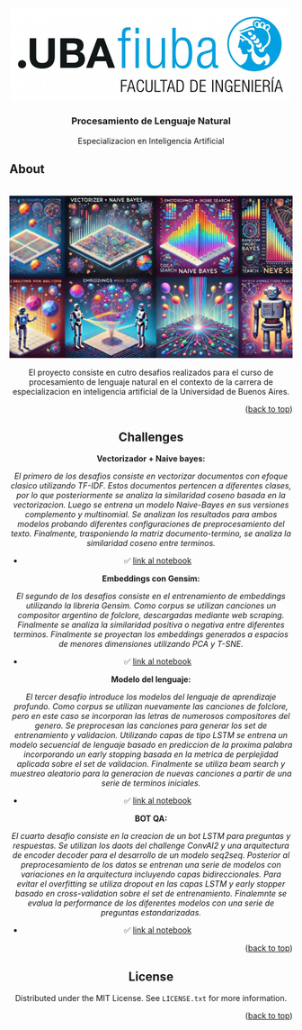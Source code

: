 <!-- PROJECT LOGO -->
<br />
<div align="center">
  <a href="https://lse.posgrados.fi.uba.ar/posgrados/especializaciones/inteligencia-artificial">
    <img src="readme/logoFIUBA.jpg" alt="Logo" width="500">
  </a>

<h3 align="center">Procesamiento de Lenguaje Natural</h3>

  <p align="center">
    Especializacion en Inteligencia Artificial
  </p>
</div>

<!-- ABOUT THE PROJECT -->

## About

<br />
<div align="center">
  <img src="readme/cover.jpg" alt="Logo" width="800">
  </a>

El proyecto consiste en cutro desafios realizados para el curso de procesamiento de lenguaje natural en el contexto de la carrera de especializacion en inteligencia artificial de la Universidad de Buenos Aires.

<p align="right">(<a href="#readme-top">back to top</a>)</p>

<!-- USAGE EXAMPLES -->

## Challenges

<strong>Vectorizador + Naive bayes:</strong>

<em><p>
El primero de los desafios consiste en vectorizar documentos con efoque clasico utilizando TF-IDF. Estos documentos pertencen a diferentes clases, por lo que posteriormente se analiza la similaridad coseno basada en la vectorizacion. Luego se entrena un modelo Naive-Bayes en sus versiones complemento y multinomial. Se analizan los resultados para ambos modelos probando diferentes configuraciones de preprocesamiento del texto. Finalmente, trasponiendo la matriz documento-termino, se analiza la similaridad coseno entre terminos.
</p></em>

- ✅ [link al notebook][desafio1-notebook-url]

<strong>Embeddings con Gensim:</strong>

<em><p>
El segundo de los desafios consiste en el entrenamiento de embeddings utilizando la libreria Gensim. Como corpus se utilizan canciones un compositor argentino de folclore, descargadas mediante web scraping. Finalmente se analiza la similaridad positiva o negativa entre diferentes terminos. Finalmente se proyectan los embeddings generados a espacios de menores dimensiones utilizando PCA y T-SNE.
</p></em>

- ✅ [link al notebook][desafio2-notebook-url]

<strong>Modelo del lenguaje:</strong>

<em><p>
El tercer desafío introduce los modelos del lenguaje de aprendizaje profundo. Como corpus se utilizan nuevamente las canciones de folclore, pero en este caso se incorporan las letras de numerosos compositores del genero. Se preprocesan las canciones para generar los set de entrenamiento y validacion. Utilizando capas de tipo LSTM se entrena un modelo secuencial de lenguaje basado en prediccion de la proxima palabra incorporando un early stopping basada en la metrica de perplejidad aplicada sobre el set de validacion. Finalmente se utiliza beam search y muestreo aleatorio para la generacion de nuevas canciones a partir de una serie de terminos iniciales.
</p></em>

- ✅ [link al notebook][desafio3-notebook-url]

<strong>BOT QA:</strong>

<em><p>
El cuarto desafio consiste en la creacion de un bot LSTM para preguntas y respuestas. Se utilizan los daots del challenge ConvAI2 y una arquitectura de encoder decoder para el desarrollo de un modelo seq2seq. Posterior al preprocesamiento de los datos se entrenan una serie de modelos con variaciones en la arquitectura incluyendo capas bidireccionales. Para evitar el overfitting se utiliza dropout en las capas LSTM y early stopper basado en cross-validation sobre el set de entrenamiento. Finalemnte se evalua la performance de los diferentes modelos con una serie de preguntas estandarizadas.
</p></em>

- ✅ [link al notebook][desafio4-notebook-url]

<p align="right">(<a href="#readme-top">back to top</a>)</p>

<!-- LICENSE -->

## License

Distributed under the MIT License. See `LICENSE.txt` for more information.

<p align="right">(<a href="#readme-top">back to top</a>)</p>


<!-- MARKDOWN LINKS & IMAGES -->
<!-- https://www.markdownguide.org/basic-syntax/#reference-style-links -->

[desafio1-notebook-url]: TPs/TP1/challenge_1.ipynb
[desafio2-notebook-url]: TPs/TP2/src/challenge_2.ipynb
[desafio3-notebook-url]: TPs/TP3/src/challenge_3.ipynb
[desafio4-notebook-url]: TPs/TP4/src/challenge_4.ipynb
